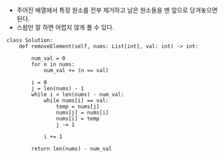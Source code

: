 - 주어진 배열에서 특정 원소를 전부 제거하고 남은 원소들을 맨 앞으로 당겨놓으면 된다.
- 스왑만 잘 하면 어렵지 않게 풀 수 있다.
```python3
class Solution:
    def removeElement(self, nums: List[int], val: int) -> int:
        
        num_val = 0
        for n in nums:
            num_val += (n == val)
        
        i = 0
        j = len(nums) - 1
        while i < len(nums) - num_val:
            while nums[i] == val:
                temp = nums[j]
                nums[j] = nums[i]
                nums[i] = temp
                j -= 1
            
            i += 1
        
        return len(nums) - num_val
```
